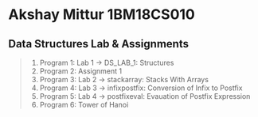 # Akshay Mittur 1BM18CS010
## Data Structures Lab & Assignments

> 1. Program 1: Lab 1 -> DS_LAB_1: Structures
> 2. Program 2: Assignment 1
> 3. Program 3: Lab 2 -> stackarray: Stacks With Arrays
> 4. Program 4: Lab 3 -> infixpostfix: Conversion of Infix to Postfix
> 5. Program 5: Lab 4 -> postfixeval: Evauation of Postfix Expression
> 6. Program 6: Tower of Hanoi
